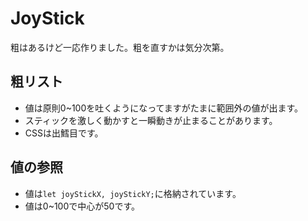 # JoyStick
粗はあるけど一応作りました。粗を直すかは気分次第。
## 粗リスト
- 値は原則0~100を吐くようになってますがたまに範囲外の値が出ます。
- スティックを激しく動かすと一瞬動きが止まることがあります。
- CSSは出鱈目です。
## 値の参照
- 値は``let joyStickX, joyStickY;``に格納されています。
- 値は0~100で中心が50です。
